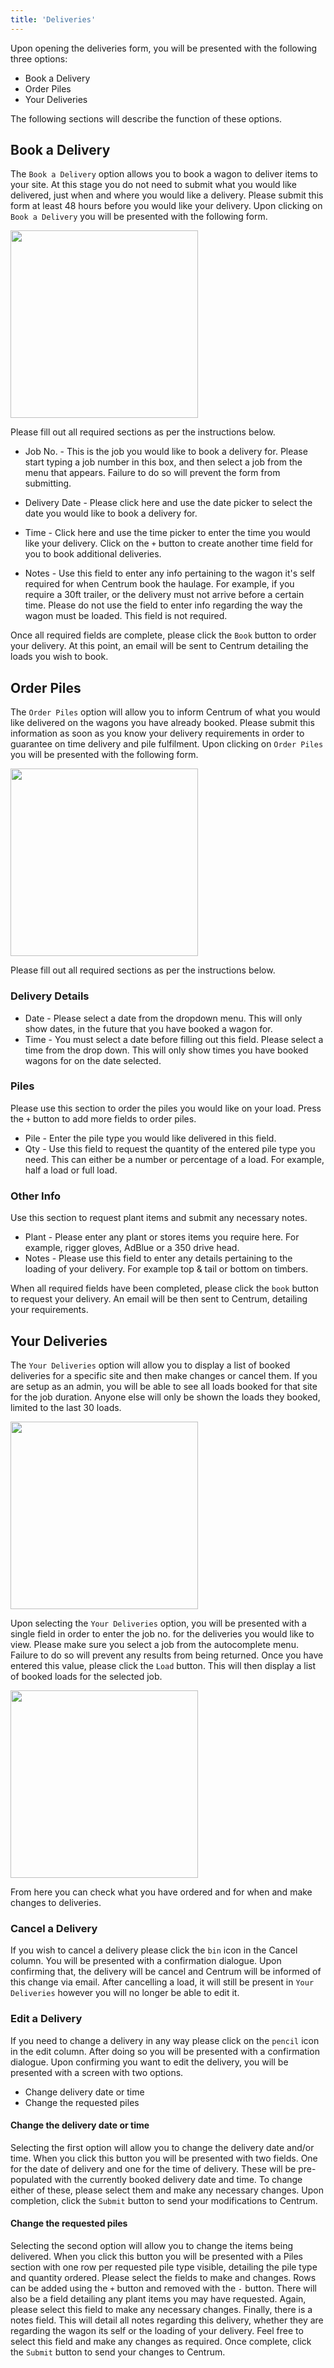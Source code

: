 ```yaml
---
title: 'Deliveries'
---
```


Upon opening the deliveries form, you will be presented with the following three options:

* Book a Delivery
* Order Piles
* Your Deliveries

The following sections will describe the function of these options.

## Book a Delivery

The `Book a Delivery` option allows you to book a wagon to deliver items to your site. At this stage you do not need to submit what you would like delivered, just when and where you would like a delivery. Please submit this form at least 48 hours before you would like your delivery. Upon clicking on `Book a Delivery` you will be presented with the following form.

<img src='/img/Deliveries/1.jpg' width='300px'></img>

Please fill out all required sections as per the instructions below.

* Job No. - This is the job you would like to book a delivery for. Please start typing a job number in this box, and then select a job from the menu that appears. Failure to do so will prevent the form from submitting.

* Delivery Date - Please click here and use the date picker to select the date you would like to book a delivery for.

* Time - Click here and use the time picker to enter the time you would like your delivery. Click on the `+` button to create another time field for you to book additional deliveries.

* Notes - Use this field to enter any info pertaining to the wagon it's self required for when Centrum book the haulage. For example, if you require a 30ft trailer, or the delivery must not arrive before a certain time. Please do not use the field to enter info regarding the way the wagon must be loaded. This field is not required.

Once all required fields are complete, please click the `Book` button to order your delivery. At this point, an email will be sent to Centrum detailing the loads you wish to book.

## Order Piles

The `Order Piles` option will allow you to inform Centrum of what you would like delivered on the wagons you have already booked. Please submit this information as soon as you know your delivery requirements in order to guarantee on time delivery and pile fulfilment. Upon clicking on `Order Piles` you will be presented with the following form.

<img src='/img/Deliveries/2.jpg' width='300px'></img>

Please fill out all required sections as per the instructions below.

### Delivery Details

* Date - Please select a date from the dropdown menu. This will only show dates, in the future that you have booked a wagon for.
* Time - You must select a date before filling out this field. Please select a time from the drop down. This will only show times you have booked wagons for on the date selected.

### Piles

Please use this section to order the piles you would like on your load. Press the `+` button to add more fields to order piles.

* Pile - Enter the pile type you would like delivered in this field.
* Qty - Use this field to request the quantity of the entered pile type you need. This can either be a number or percentage of a load. For example, half a load or full load.

### Other Info

Use this section to request plant items and submit any necessary notes.

* Plant - Please enter any plant or stores items you require here. For example, rigger gloves, AdBlue or a 350 drive head.
* Notes - Please use this field to enter any details pertaining to the loading of your delivery. For example top & tail or bottom on timbers.

When all required fields have been completed, please click the `book` button to request your delivery. An email will be then sent to Centrum, detailing your requirements.

## Your Deliveries

The `Your Deliveries` option will allow you to display a list of booked deliveries for a specific site and then make changes or cancel them. If you are setup as an admin, you will be able to see all loads booked for that site for the job duration. Anyone else will only be shown the loads they booked, limited to the last 30 loads.

<img src='/img/Deliveries/3.jpg' width='300px'></img>

Upon selecting the `Your Deliveries` option, you will be presented with a single field in order to enter the job no. for the deliveries you would like to view. Please make sure you select a job from the autocomplete menu. Failure to do so will prevent any results from being returned. Once you have entered this value, please click the `Load` button. This will then display a list of booked loads for the selected job.

<img src='/img/Deliveries/4.jpg' width='300px'></img>

From here you can check what you have ordered and for when and make changes to deliveries.

### Cancel a Delivery

If you wish to cancel a delivery please click the `bin` icon in the Cancel column. You will be presented with a confirmation dialogue. Upon confirming that, the delivery will be cancel and Centrum will be informed of this change via email. After cancelling a load, it will still be present in `Your Deliveries` however you will no longer be able to edit it.

### Edit a Delivery

If you need to change a delivery in any way please click on the `pencil` icon in the edit column. After doing so you will be presented with a confirmation dialogue. Upon confirming you want to edit the delivery, you will be presented with a screen with two options.

* Change delivery date or time
* Change the requested piles

#### Change the delivery date or time

Selecting the first option will allow you to change the delivery date and/or time. When you click this button you will be presented with two fields. One for the date of delivery and one for the time of delivery. These will be pre-populated with the currently booked delivery date and time. To change either of these, please select them and make any necessary changes. Upon completion, click the `Submit` button to send your modifications to Centrum.

#### Change the requested piles

Selecting the second option will allow you to change the items being delivered. When you click this button you will be presented with a Piles section with one row per requested pile type visible, detailing the pile type and quantity ordered. Please select the fields to make and changes. Rows can be added using the `+` button and removed with the `-` button. There will also be a field detailing any plant items you may have requested. Again, please select this field to make any necessary changes. Finally, there is a notes field. This will detail all notes regarding this delivery, whether they are regarding the wagon its self or the loading of your delivery. Feel free to select this field and make any changes as required. Once complete, click the `Submit` button to send your changes to Centrum.
